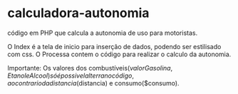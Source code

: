 # calculadora-autonomia
código em PHP que calcula a autonomia de uso para motoristas.

O Index é a tela de inicio para inserção de dados, podendo ser estilisado com css.
O Processa contem o código para realizar o calculo da autonomia.

Importante: Os valores dos combustíveis($valorGasolina, Etanol e Alcool) só é possivel alterra no código, ao contrario da distancia($distancia) e consumo($consumo).
